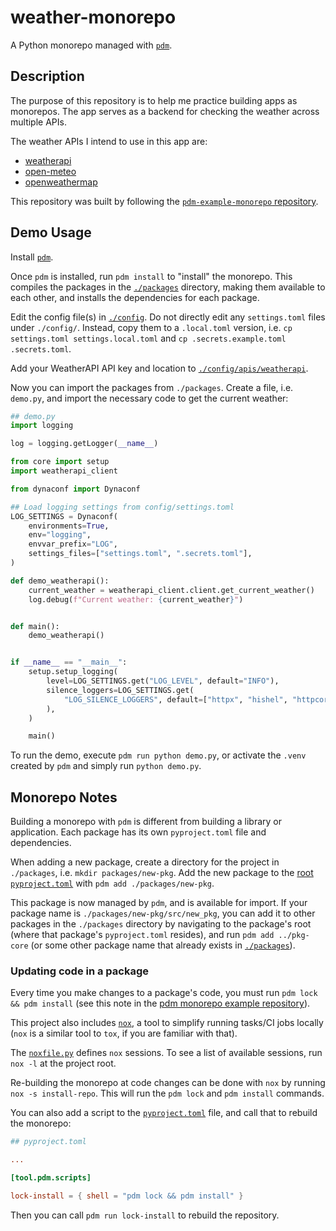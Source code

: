 # weather-monorepo

A Python monorepo managed with [`pdm`](https://pdm-project.org).

## Description

The purpose of this repository is to help me practice building apps as monorepos. The app serves as a backend for checking the weather across multiple APIs.

The weather APIs I intend to use in this app are:

- [weatherapi](https://www.weatherapi.com)
- [open-meteo](https://open-meteo.com)
- [openweathermap](https://openweathermap.org)

This repository was built by following the [`pdm-example-monorepo` repository](https://github.com/pdm-project/pdm-example-monorepo).

## Demo Usage

Install [`pdm`](https://pdm-project.org/en/latest/#installation).

Once `pdm` is installed, run `pdm install` to "install" the monorepo. This compiles the packages in the [`./packages`](./packages/) directory, making them available to each other, and installs the dependencies for each package.

Edit the config file(s) in [`./config`](./config/). Do not directly edit any `settings.toml` files under `./config/`. Instead, copy them to a `.local.toml` version, i.e. `cp settings.toml settings.local.toml` and `cp .secrets.example.toml .secrets.toml`.

Add your WeatherAPI API key and location to [`./config/apis/weatherapi`](./config/apis/weatherapi/).

Now you can import the packages from `./packages`. Create a file, i.e. `demo.py`, and import the necessary code to get the current weather:

```python
## demo.py
import logging

log = logging.getLogger(__name__)

from core import setup
import weatherapi_client

from dynaconf import Dynaconf

## Load logging settings from config/settings.toml
LOG_SETTINGS = Dynaconf(
    environments=True,
    env="logging",
    envvar_prefix="LOG",
    settings_files=["settings.toml", ".secrets.toml"],
)

def demo_weatherapi():
    current_weather = weatherapi_client.client.get_current_weather()
    log.debug(f"Current weather: {current_weather}")


def main():
    demo_weatherapi()


if __name__ == "__main__":
    setup.setup_logging(
        level=LOG_SETTINGS.get("LOG_LEVEL", default="INFO"),
        silence_loggers=LOG_SETTINGS.get(
            "LOG_SILENCE_LOGGERS", default=["httpx", "hishel", "httpcore"]
        ),
    )

    main()
```

To run the demo, execute `pdm run python demo.py`, or activate the `.venv` created by `pdm` and simply run `python demo.py`.

## Monorepo Notes

Building a monorepo with `pdm` is different from building a library or application. Each package has its own `pyproject.toml` file and dependencies.

When adding a new package, create a directory for the project in `./packages`, i.e. `mkdir packages/new-pkg`. Add the new package to the [root `pyproject.toml`](./pyproject.toml) with `pdm add ./packages/new-pkg`.

This package is now managed by `pdm`, and is available for import. If your package name is `./packages/new-pkg/src/new_pkg`, you can add it to other packages in the `./packages` directory by navigating to the package's root (where that package's `pyproject.toml` resides), and run `pdm add ../pkg-core` (or some other package name that already exists in [`./packages`](./packages/)).

### Updating code in a package

Every time you make changes to a package's code, you must run `pdm lock && pdm install` (see this note in the [pdm monorepo example repository](https://github.com/pdm-project/pdm-example-monorepo?tab=readme-ov-file#note-about-pdm-install)).

This project also includes [`nox`](https://nox.thea.codes/en/stable/), a tool to simplify running tasks/CI jobs locally (`nox` is a similar tool to `tox`, if you are familiar with that).

The [`noxfile.py`](./noxfile.py) defines `nox` sessions. To see a list of available sessions, run `nox -l` at the project root.

Re-building the monorepo at code changes can be done with `nox` by running `nox -s install-repo`. This will run the `pdm lock` and `pdm install` commands.

You can also add a script to the [`pyproject.toml`](./pyproject.toml) file, and call that to rebuild the monorepo:

```toml
## pyproject.toml

...

[tool.pdm.scripts]

lock-install = { shell = "pdm lock && pdm install" }
```

Then you can call `pdm run lock-install` to rebuild the repository.
